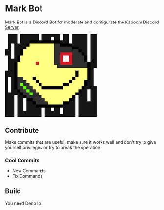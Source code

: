 # Mark Bot

Mark Bot is a Discord Bot for moderate and configurate the [Kaboom](https://github.com/replit/kaboom) [Discord Server](https://discord.gg/rD8GQqdxqe)

![mark](markbot.png)

## Contribute

Make commits that are useful, make sure it works well and don't try to give yourself privileges or try to break the operation

### Cool Commits

* New Commands
* Fix Commands

## Build

You need Deno lol